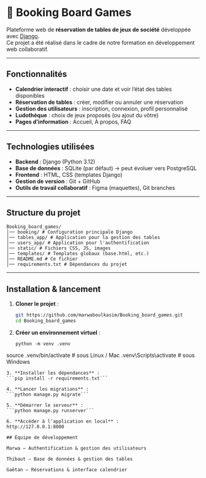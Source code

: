 # 🎲 Booking Board Games

Plateforme web de **réservation de tables de jeux de société** développée avec [Django](https://www.djangoproject.com/).  
Ce projet a été réalisé dans le cadre de notre formation en développement web collaboratif.

---

##  Fonctionnalités

-  **Calendrier interactif** : choisir une date et voir l’état des tables disponibles
-  **Réservation de tables** : créer, modifier ou annuler une réservation
-  **Gestion des utilisateurs** : inscription, connexion, profil personnalisé
-  **Ludothèque** : choix de jeux proposés (ou ajout du vôtre)
-  **Pages d’information** : Accueil, À propos, FAQ

---

##  Technologies utilisées

- **Backend** : Django (Python 3.12)
- **Base de données** : SQLite (par défaut) → peut évoluer vers PostgreSQL
- **Frontend** : HTML, CSS (templates Django)
- **Gestion de version** : Git + GitHub
- **Outils de travail collaboratif** : Figma (maquettes), Git branches

---

##  Structure du projet
```
Booking_board_games/
│── booking/ # Configuration principale Django
│── tables_app/ # Application pour la gestion des tables
│── users_app/ # Application pour l'authentification
│── static/ # Fichiers CSS, JS, images
│── templates/ # Templates globaux (base.html, etc.)
│── README.md # Ce fichier
│── requirements.txt # Dépendances du projet
```
---

##  Installation & lancement

1. **Cloner le projet** :
   ```bash
   git https://github.com/marwaboulkasim/Booking_board_games.git
   cd Booking_board_games
2. **Créer un environnement virtuel** :

   ```
   python -m venv .venv
source .venv/bin/activate   # sous Linux / Mac
.venv\Scripts\activate      # sous Windows
```
3. **Installer les dépendances** :
```pip install -r requirements.txt```

4. **Lancer les migrations** :
```python manage.py migrate```

5. **Démarrer le serveur** :
```python manage.py runserver```

6. **Accéder à l'application en local** :
http://127.0.0.1:8000

## Équipe de développement

Marwa – Authentification & gestion des utilisateurs

Thibaut – Base de données & gestion des tables

Gaëtan – Réservations & interface calendrier
